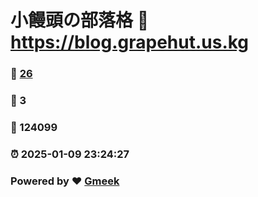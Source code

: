 # 小饅頭の部落格 :link: https://blog.grapehut.us.kg 
### :page_facing_up: [26](https://blog.grapehut.us.kg/tag.html) 
### :speech_balloon: 3 
### :hibiscus: 124099 
### :alarm_clock: 2025-01-09 23:24:27 
### Powered by :heart: [Gmeek](https://github.com/Meekdai/Gmeek)
